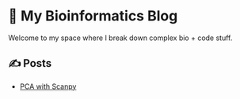 # 🧬 My Bioinformatics Blog

Welcome to my space where I break down complex bio + code stuff.

## ✍️ Posts

- [PCA with Scanpy](posts/pca/)
